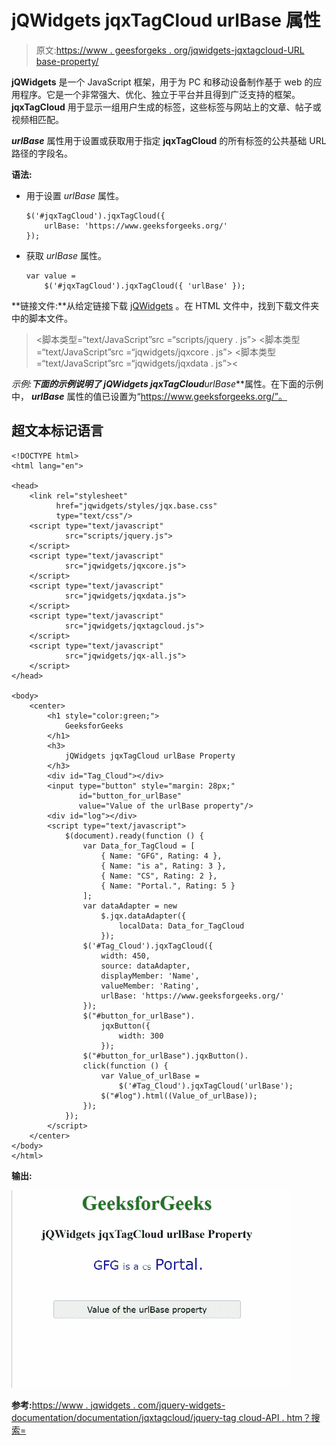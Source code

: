 # jQWidgets jqxTagCloud urlBase 属性

> 原文:[https://www . geesforgeks . org/jqwidgets-jqxtagcloud-URL base-property/](https://www.geeksforgeeks.org/jqwidgets-jqxtagcloud-urlbase-property/)

**jQWidgets** 是一个 JavaScript 框架，用于为 PC 和移动设备制作基于 web 的应用程序。它是一个非常强大、优化、独立于平台并且得到广泛支持的框架。 **jqxTagCloud** 用于显示一组用户生成的标签，这些标签与网站上的文章、帖子或视频相匹配。

***urlBase*** 属性用于设置或获取用于指定 **jqxTagCloud** 的所有标签的公共基础 URL 路径的字段名。

**语法:**

*   用于设置 *urlBase* 属性。

    ```
    $('#jqxTagCloud').jqxTagCloud({ 
        urlBase: 'https://www.geeksforgeeks.org/' 
    });
    ```

*   获取 *urlBase* 属性。

    ```
    var value = 
        $('#jqxTagCloud').jqxTagCloud({ 'urlBase' });
    ```

**链接文件:**从给定链接下载 [jQWidgets](https://www.jqwidgets.com/download/) 。在 HTML 文件中，找到下载文件夹中的脚本文件。

> <link rel="”stylesheet”" href="”jqwidgets/styles/jqx.base.css”" type="”text/css”">
> <脚本类型=“text/JavaScript”src =“scripts/jquery . js”></脚本>
> <脚本类型=“text/JavaScript”src =“jqwidgets/jqxcore . js”></脚本>
> <脚本类型=“text/JavaScript”src =“jqwidgets/jqxdata . js”><

**示例:**下面的示例说明了 jQWidgets jqxTagCloud***urlBase***属性。在下面的示例中， ***urlBase*** 属性的值已设置为“https://www.geeksforgeeks.org/”。

## 超文本标记语言

```
<!DOCTYPE html>
<html lang="en">

<head>
    <link rel="stylesheet" 
          href="jqwidgets/styles/jqx.base.css"
          type="text/css"/>
    <script type="text/javascript" 
            src="scripts/jquery.js">
    </script>
    <script type="text/javascript" 
            src="jqwidgets/jqxcore.js">
    </script>
    <script type="text/javascript" 
            src="jqwidgets/jqxdata.js">
    </script>
    <script type="text/javascript" 
            src="jqwidgets/jqxtagcloud.js">
    </script>
    <script type="text/javascript" 
            src="jqwidgets/jqx-all.js">
    </script>
</head>

<body>
    <center>
        <h1 style="color:green;">
            GeeksforGeeks
        </h1>
        <h3>
            jQWidgets jqxTagCloud urlBase Property
        </h3>
        <div id="Tag_Cloud"></div>
        <input type="button" style="margin: 28px;" 
               id="button_for_urlBase"
               value="Value of the urlBase property"/>
        <div id="log"></div>
        <script type="text/javascript">
            $(document).ready(function () {
                var Data_for_TagCloud = [
                    { Name: "GFG", Rating: 4 },
                    { Name: "is a", Rating: 3 },
                    { Name: "CS", Rating: 2 },
                    { Name: "Portal.", Rating: 5 }
                ];
                var dataAdapter = new
                    $.jqx.dataAdapter({
                        localData: Data_for_TagCloud
                    });
                $('#Tag_Cloud').jqxTagCloud({
                    width: 450,
                    source: dataAdapter,
                    displayMember: 'Name',
                    valueMember: 'Rating',
                    urlBase: 'https://www.geeksforgeeks.org/'
                });
                $("#button_for_urlBase").
                    jqxButton({
                        width: 300
                    });
                $("#button_for_urlBase").jqxButton().
                click(function () {
                    var Value_of_urlBase =
                        $('#Tag_Cloud').jqxTagCloud('urlBase');
                    $("#log").html((Value_of_urlBase));
                });
            });
        </script>
    </center>
</body>
</html>
```

**输出:**

![](img/7d14f5ab5a907763734e239170b25ddb.png)

**参考:**[https://www . jqwidgets . com/jquery-widgets-documentation/documentation/jqxtagcloud/jquery-tag cloud-API . htm？搜索=](https://www.jqwidgets.com/jquery-widgets-documentation/documentation/jqxtagcloud/jquery-tagcloud-api.htm?search=)